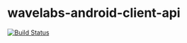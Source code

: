 # wavelabs-android-client-api

[![Build Status](https://travis-ci.org/nbostech/wavelabs-android-client-api.svg?branch=master)](https://travis-ci.org/nbostech/wavelabs-android-client-api)
